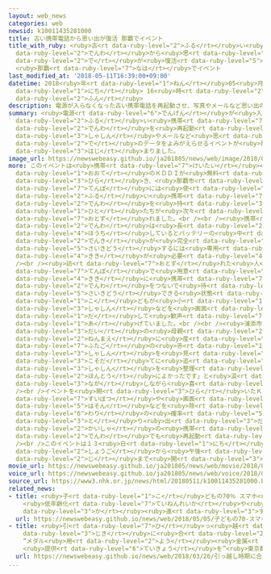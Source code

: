 ```yaml
---
layout: web_news
categories: web
newsid: k10011435281000
title: 古い携帯電話から思い出が復活 那覇でイベント
title_with_ruby: <ruby>古<rt data-ruby-level="2">ふる</rt></ruby>い<ruby>携帯<rt data-ruby-level="7">けいたい</rt></ruby><ruby>電話<rt
  data-ruby-level="2">でんわ</rt></ruby>から<ruby>思<rt data-ruby-level="2">おも</rt></ruby>い<ruby>出<rt
  data-ruby-level="2">で</rt></ruby>が<ruby>復活<rt data-ruby-level="5">ふっかつ</rt></ruby>
  <ruby>那覇<rt data-ruby-level="7">なは</rt></ruby>でイベント
last_modified_at: '2018-05-11T16:39:00+09:00'
datetime: 2018<ruby>年<rt data-ruby-level="1">ねん</rt></ruby>05<ruby>月<rt data-ruby-level="1">がつ</rt></ruby>11<ruby>日<rt
  data-ruby-level="1">にち</rt></ruby> 16<ruby>時<rt data-ruby-level="2">じ</rt></ruby>39<ruby>分<rt
  data-ruby-level="2">ふん</rt></ruby>
description: 電源が入らなくなった古い携帯電話を再起動させ、写真やメールなど思い出のデータをよみがえらせるイベントが那覇市で始まりました。
summary: <ruby>電源<rt data-ruby-level="6">でんげん</rt></ruby>が<ruby>入<rt data-ruby-level="1">はい</rt></ruby>らなくなった<ruby>古<rt
  data-ruby-level="2">ふる</rt></ruby>い<ruby>携帯<rt data-ruby-level="7">けいたい</rt></ruby><ruby>電話<rt
  data-ruby-level="2">でんわ</rt></ruby>を<ruby>再起動<rt data-ruby-level="5">さいきどう</rt></ruby>させ、<ruby>写真<rt
  data-ruby-level="3">しゃしん</rt></ruby>やメールなど<ruby>思<rt data-ruby-level="2">おも</rt></ruby>い<ruby>出<rt
  data-ruby-level="2">で</rt></ruby>のデータをよみがえらせるイベントが<ruby>那覇市<rt data-ruby-level="7">なはし</rt></ruby>で<ruby>始<rt
  data-ruby-level="3">はじ</rt></ruby>まりました。
image_url: https://newswebeasy.github.io/ja201805/news/web/image/2018/05/11/K10011435281_1805111839_1805111841_01_03.jpg
more: このイベントは<ruby>携帯<rt data-ruby-level="7">けいたい</rt></ruby><ruby>電話<rt data-ruby-level="2">でんわ</rt></ruby><ruby>大手<rt
  data-ruby-level="1">おおて</rt></ruby>のＫＤＤＩが<ruby>無料<rt data-ruby-level="4">むりょう</rt></ruby>で<ruby>開<rt
  data-ruby-level="3">ひら</rt></ruby>き、<ruby>那覇市<rt data-ruby-level="7">なはし</rt></ruby>の<ruby>店舗<rt
  data-ruby-level="7">てんぽ</rt></ruby>には<ruby>使<rt data-ruby-level="3">つか</rt></ruby>われていない<ruby>古<rt
  data-ruby-level="2">ふる</rt></ruby>い<ruby>携帯<rt data-ruby-level="7">けいたい</rt></ruby><ruby>電話<rt
  data-ruby-level="2">でんわ</rt></ruby>を<ruby>持<rt data-ruby-level="3">も</rt></ruby>った<ruby>人<rt
  data-ruby-level="1">ひと</rt></ruby>たちが<ruby>次々<rt data-ruby-level="3">つぎつぎ</rt></ruby>と<ruby>訪<rt
  data-ruby-level="7">おとず</rt></ruby>れました。<br /><br /><ruby>携帯<rt data-ruby-level="7">けいたい</rt></ruby><ruby>電話<rt
  data-ruby-level="2">でんわ</rt></ruby>は<ruby>長<rt data-ruby-level="2">なが</rt></ruby>く<ruby>放置<rt
  data-ruby-level="4">ほうち</rt></ruby>しているとバッテリーの<ruby>中<rt data-ruby-level="1">なか</rt></ruby>の<ruby>電気<rt
  data-ruby-level="2">でんき</rt></ruby>が<ruby>完全<rt data-ruby-level="4">かんぜん</rt></ruby>になくなり、<ruby>再起動<rt
  data-ruby-level="5">さいきどう</rt></ruby>するには<ruby>専用<rt data-ruby-level="6">せんよう</rt></ruby>の<ruby>機器<rt
  data-ruby-level="4">きき</rt></ruby>が<ruby>必要<rt data-ruby-level="4">ひつよう</rt></ruby>だということです。<br
  /><br /><ruby>訪<rt data-ruby-level="7">おとず</rt></ruby>れた<ruby>人<rt data-ruby-level="1">ひと</rt></ruby>たちは<ruby>店舗<rt
  data-ruby-level="7">てんぽ</rt></ruby>で<ruby>用意<rt data-ruby-level="3">ようい</rt></ruby>された<ruby>機器<rt
  data-ruby-level="4">きき</rt></ruby>に<ruby>携帯<rt data-ruby-level="7">けいたい</rt></ruby><ruby>電話<rt
  data-ruby-level="2">でんわ</rt></ruby>をつないで<ruby>待<rt data-ruby-level="3">ま</rt></ruby>ち、<ruby>再起動<rt
  data-ruby-level="5">さいきどう</rt></ruby>できる<ruby>状態<rt data-ruby-level="5">じょうたい</rt></ruby>になると、<ruby>子<rt
  data-ruby-level="1">こ</rt></ruby>どもが<ruby>小<rt data-ruby-level="1">ちい</rt></ruby>さかったころの<ruby>写真<rt
  data-ruby-level="3">しゃしん</rt></ruby>などを<ruby>画面<rt data-ruby-level="3">がめん</rt></ruby>に<ruby>出<rt
  data-ruby-level="1">だ</rt></ruby>して<ruby>歓声<rt data-ruby-level="7">かんせい</rt></ruby>を<ruby>上<rt
  data-ruby-level="1">あ</rt></ruby>げていました。<br /><br /><ruby>浦添市<rt data-ruby-level="7">うらそえし</rt></ruby>の４０<ruby>代<rt
  data-ruby-level="3">だい</rt></ruby>の<ruby>母親<rt data-ruby-level="2">ははおや</rt></ruby>は、３<ruby>年前<rt
  data-ruby-level="2">ねんまえ</rt></ruby>に<ruby>産<rt data-ruby-level="4">う</rt></ruby>んだ<ruby>双子<rt
  data-ruby-level="7">ふたご</rt></ruby>の<ruby>赤<rt data-ruby-level="1">あか</rt></ruby>ちゃんのころの<ruby>写真<rt
  data-ruby-level="3">しゃしん</rt></ruby>を<ruby>見<rt data-ruby-level="1">み</rt></ruby>て「<ruby>子育<rt
  data-ruby-level="3">こそだ</rt></ruby>てに<ruby>追<rt data-ruby-level="3">お</rt></ruby>われて<ruby>写真<rt
  data-ruby-level="3">しゃしん</rt></ruby>を<ruby>整理<rt data-ruby-level="3">せいり</rt></ruby>していなかったので<ruby>本当<rt
  data-ruby-level="2">ほんとう</rt></ruby>によかったです」と<ruby>涙<rt data-ruby-level="7">なみだ</rt></ruby>を<ruby>流<rt
  data-ruby-level="3">なが</rt></ruby>しながら<ruby>喜<rt data-ruby-level="4">よろこ</rt></ruby>んでいました。<br
  /><br />イベントを<ruby>開<rt data-ruby-level="3">ひら</rt></ruby>いたＫＤＤＩによりますと、<ruby>水没<rt
  data-ruby-level="7">すいぼつ</rt></ruby>や<ruby>画面<rt data-ruby-level="3">がめん</rt></ruby>の<ruby>破損<rt
  data-ruby-level="5">はそん</rt></ruby>などを<ruby>除<rt data-ruby-level="6">のぞ</rt></ruby>けば、およそ８<ruby>割<rt
  data-ruby-level="6">わり</rt></ruby>の<ruby>確率<rt data-ruby-level="5">かくりつ</rt></ruby>でデータを<ruby>取<rt
  data-ruby-level="3">と</rt></ruby>り<ruby>出<rt data-ruby-level="3">だ</rt></ruby>すことができ、どの<ruby>会社<rt
  data-ruby-level="2">かいしゃ</rt></ruby>の<ruby>携帯<rt data-ruby-level="7">けいたい</rt></ruby><ruby>電話<rt
  data-ruby-level="2">でんわ</rt></ruby>でも<ruby>再起動<rt data-ruby-level="5">さいきどう</rt></ruby>できるということです。<br
  /><br />このイベントは１３<ruby>日<rt data-ruby-level="1">にち</rt></ruby>まで、<ruby>那覇市<rt data-ruby-level="7">なはし</rt></ruby>のパレットくもじにある「ａｕＮＡＨＡ」で<ruby>正午<rt
  data-ruby-level="2">しょうご</rt></ruby>から<ruby>午後<rt data-ruby-level="2">ごご</rt></ruby>６<ruby>時<rt
  data-ruby-level="2">じ</rt></ruby>まで<ruby>開<rt data-ruby-level="3">ひら</rt></ruby>かれています。
movie_url: https://newswebeasy.github.io/ja201805/news/web/movie/2018/05/11/k10011435281_201805111839_201805111840.mp4
voice_url: https://newswebeasy.github.io/ja201805/news/web/voice/2018/05/11/k10011435281_201805111839_201805111840.mp3
source_url: https://www3.nhk.or.jp/news/html/20180511/k10011435281000.html
related_news:
- title: <ruby>子<rt data-ruby-level="1">こ</rt></ruby>どもの70％ スマホ<ruby>利用<rt data-ruby-level="4">りよう</rt></ruby>
    <ruby>低年齢化<rt data-ruby-level="7">ていねんれいか</rt></ruby>や<ruby>長時間<rt data-ruby-level="2">ちょうじかん</rt></ruby><ruby>化<rt
    data-ruby-level="3">か</rt></ruby><ruby>進<rt data-ruby-level="3">すす</rt></ruby>む
  url: https://newswebeasy.github.io/news/web/2018/05/05/子どもの70-スマホ利用-低年齢化や長時間化進む
- title: <ruby>引<rt data-ruby-level="7">ひ</rt></ruby>っ<ruby>越<rt data-ruby-level="7">こ</rt></ruby>し<ruby>時期<rt
    data-ruby-level="3">じき</rt></ruby>に<ruby>合<rt data-ruby-level="2">あ</rt></ruby>わせ
    “メダル<ruby>用<rt data-ruby-level="2">よう</rt></ruby><ruby>金属<rt data-ruby-level="5">きんぞく</rt></ruby>
    <ruby>提供<rt data-ruby-level="6">ていきょう</rt></ruby>を”<ruby>東京都<rt data-ruby-level="3">とうきょうと</rt></ruby>
  url: https://newswebeasy.github.io/news/web/2018/03/26/引っ越し時期に合わせ-メダル用金属-提供を東京都
...
```

